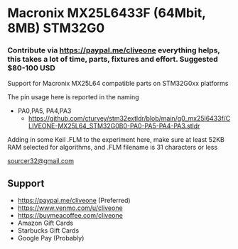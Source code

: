 # Macronix MX25L6433F (64Mbit, 8MB) STM32G0
### Contribute via   https://paypal.me/cliveone  everything helps, this takes a lot of time, parts, fixtures and effort. Suggested $80-100 USD

Support for Macronix MX25L64 compatible parts on STM32G0xx platforms

The pin usage here is reported in the naming

  *  PA0,PA5, PA4,PA3
     *  https://github.com/cturvey/stm32extldr/blob/main/g0_mx25l6433f/CLIVEONE-MX25L64_STM32G0B0-PA0-PA5-PA4-PA3.stldr

Adding in some Keil .FLM to the experiment here, make sure at least 52KB RAM selected for algorithms, and .FLM filename is 31 characters or less

 sourcer32@gmail.com

##  Support
 
  *  https://paypal.me/cliveone (Preferred)
  *  https://www.venmo.com/u/cliveone
  *  https://buymeacoffee.com/cliveone
  *  Amazon Gift Cards
  *  Starbucks Gift Cards
  *  Google Pay (Probably)
